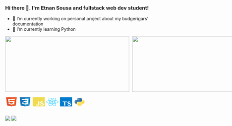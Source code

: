 ### Hi there 👋. I'm Etnan Sousa and fullstack web dev student!

- 🦜 I’m currently working on personal project about my budgerigars' documentation
- 🌱 I’m currently learning Python

<div align="center" width="820em" style="display: flex; gap: 10px;">
    <a href="https://github.com/anuraghazra/github-readme-stats">
      <img height="180em" width="400em" align="center" src="https://github-readme-stats.vercel.app/api?username=Poketnans&show_icons=true&theme=onedark&include_all_commits=true&count_private=true" />
    </a>
    <a href="https://github.com/anuraghazra/convoychat">
      <img height="180em" width="400em" align="center" src="https://github-readme-stats.vercel.app/api/top-langs/?username=Poketnans&layout=compact&langs_count=7&theme=onedark" />
    </a>
</div>


  
<div style="display: inline_block"><br>
  <img align="center" alt="Poket-HTML" height="30" width="40" src="https://raw.githubusercontent.com/devicons/devicon/master/icons/html5/html5-original.svg">
  <img align="center" alt="Poket-CSS" height="30" width="40" src="https://raw.githubusercontent.com/devicons/devicon/master/icons/css3/css3-original.svg">
  <img align="center" alt="Poket-Js" height="30" width="40" src="https://raw.githubusercontent.com/devicons/devicon/master/icons/javascript/javascript-plain.svg">
  <img align="center" alt="Poket-React" height="30" width="40" src="https://raw.githubusercontent.com/devicons/devicon/master/icons/react/react-original.svg">
  <img align="center" alt="Poket-Ts" height="30" width="40" src="https://raw.githubusercontent.com/devicons/devicon/master/icons/typescript/typescript-plain.svg">
  <img align="center" alt="Poket-Python" height="30" width="40" src="https://raw.githubusercontent.com/devicons/devicon/master/icons/python/python-original.svg">
</div>
  
  ##
 
<div> 
  <a href = "mailto:poketnans@gmail.com"><img src="https://img.shields.io/badge/-Gmail-%23333?style=for-the-badge&logo=gmail&logoColor=white" target="_blank"></a>
  <a href="https://www.linkedin.com/in/etnan" target="_blank"><img src="https://img.shields.io/badge/-LinkedIn-%230077B5?style=for-the-badge&logo=linkedin&logoColor=white" target="_blank"></a> 
 
</div>
